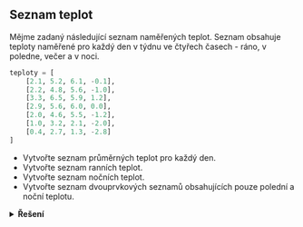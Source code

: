 ## Seznam teplot

Mějme zadaný následující seznam naměřených teplot. Seznam obsahuje teploty naměřené pro každý den v týdnu ve čtyřech
časech - ráno, v poledne, večer a v noci.

```python
teploty = [
    [2.1, 5.2, 6.1, -0.1],
    [2.2, 4.8, 5.6, -1.0],
    [3.3, 6.5, 5.9, 1.2],
    [2.9, 5.6, 6.0, 0.0],
    [2.0, 4.6, 5.5, -1.2],
    [1.0, 3.2, 2.1, -2.0],
    [0.4, 2.7, 1.3, -2.8]
]
```

- Vytvořte seznam průměrných teplot pro každý den.
- Vytvořte seznam ranních teplot.
- Vytvořte seznam nočních teplot.
- Vytvořte seznam dvouprvkových seznamů obsahujících pouze polední a noční teplotu.

<details>
<summary><b>Řešení</b></summary>

```python
import statistics

prumery = [statistics.mean(den) for den in teploty]
ranni = [den[0] for den in teploty]
nocni = [den[-1] for den in teploty]
poledne_a_noc = [[den[1], den[-1]] for den in teploty]
```

</details>
